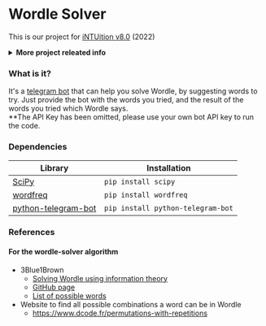 # Wordle Solver
This is our project for [iNTUition v8.0](https://intuition-v8.devpost.com/) (2022)
<details>
  <summary><strong>More project releated info</strong></summary>
  
  Group Name: `def foo(c, l)`\
  Find out more at our Devpost [post](https://devpost.com/software/wordle-solver-telegram-bot).
</details>

### What is it?
It's a [telegram bot](https://t.me/WdSolver_bot) that can help you solve Wordle, by suggesting words to try. Just provide the bot with the words you tried, and the result of the words you tried which Wordle says.\
**The API Key has been omitted, please use your own bot API key to run the code.

### Dependencies
|Library|Installation|
|---|---|
| [SciPy](https://pypi.org/project/scipy/) | `pip install scipy` |
| [wordfreq](https://pypi.org/project/wordfreq/) | `pip install wordfreq` |
| [python-telegram-bot](https://pypi.org/project/python-telegram-bot/) | `pip install python-telegram-bot` |


### References
#### For the wordle-solver algorithm
  - 3Blue1Brown
    - [Solving Wordle using information theory](https://www.youtube.com/watch?v=v68zYyaEmEA&t=720s)
    - [GitHub page](https://github.com/3b1b/videos/tree/master/_2022/wordle)
    - [List of possible words](https://github.com/3b1b/videos/blob/master/_2022/wordle/data/allowed_words.txt)
  - Website to find all possible combinations a word can be in Wordle
    - https://www.dcode.fr/permutations-with-repetitions

